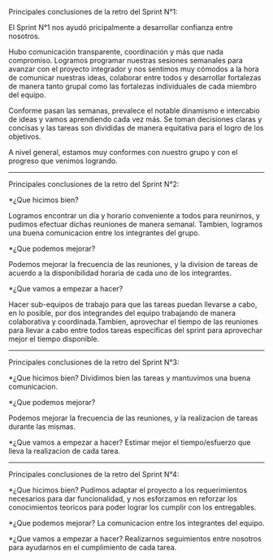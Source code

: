 Principales conclusiones de la retro del Sprint N°1:

El Sprint N°1 nos ayudó pricipalmente a desarrollar confianza entre nosotros.

Hubo comunicación transparente, coordinación y más que nada compromiso. Logramos programar nuestras sesiones semanales para avanzar con el proyecto integrador y 
nos sentimos muy cómodos a la hora de comunicar nuestras ideas, colaborar entre todos y desarrollar fortalezas de manera tanto grupal como las
fortalezas individuales de cada miembro del equipo.

Conforme pasan las semanas, prevalece el notable dinamismo e intercabio de ideas y vamos aprendiendo cada vez más. Se toman decisiones claras y concisas y
las tareas son divididas de manera equitativa para el logro de los objetivos.

A nivel general, estamos muy conformes con nuestro grupo y con el progreso que venimos logrando. 

------------------------------------------------------------------------------------------------------------------------------------------------------------------------
Principales conclusiones de la retro del Sprint N°2:

*¿Que hicimos bien?

Logramos encontrar un dia y horario conveniente a todos para reunirnos, y pudimos efectuar dichas reuniones de manera semanal. Tambien, logramos una buena comunicacion entre los integrantes del grupo.

*¿Que podemos mejorar?

Podemos mejorar la frecuencia de las reuniones, y la division de tareas de acuerdo a la disponibilidad horaria de cada uno de los integrantes.

*¿Que vamos a empezar a hacer?

Hacer sub-equipos de trabajo para que las tareas puedan llevarse a cabo, en lo posible, por dos integrandes del equipo trabajando de manera colaborativa y coordinada.Tambien, aprovechar el tiempo de las reuniones para llevar a cabo entre todos tareas especificas del sprint para aprovechar mejor el tiempo disponible.

------------------------------------------------------------------------------------------------------------------------------------------------------------------------
Principales conclusiones de la retro del Sprint N°3:

*¿Que hicimos bien?
Dividimos bien las tareas y mantuvimos una buena comunicacion.

*¿Que podemos mejorar?

Podemos mejorar la frecuencia de las reuniones, y la realizacion de tareas durante las mismas.

*¿Que vamos a empezar a hacer?
Estimar mejor el tiempo/esfuerzo que lleva la realizacion de cada tarea.

------------------------------------------------------------------------------------------------------------------------------------------------------------------------
Principales conclusiones de la retro del Sprint N°4:

*¿Que hicimos bien?
Pudimos adaptar el proyecto a los requerimientos necesarios para dar funcionalidad, y nos esforzamos en reforzar los conocimientos teoricos para poder lograr los cumplir con los entregables.

*¿Que podemos mejorar?
La comunicacion entre los integrantes del equipo.

*¿Que vamos a empezar a hacer?
Realizarnos seguimientos entre nosotros para ayudarnos en el cumplimiento de cada tarea.
